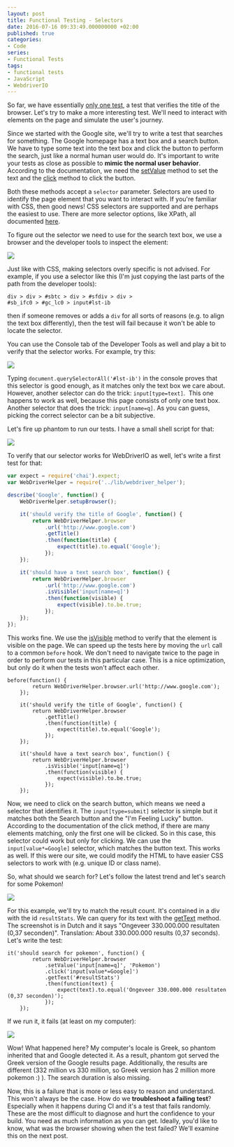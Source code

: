 ```yaml
---
layout: post
title: Functional Testing - Selectors
date: 2016-07-16 09:33:49.000000000 +02:00
published: true
categories:
- Code
series:
- Functional Tests
tags:
- functional tests
- JavaScript
- WebdriverIO
---
```


So far, we have essentially <a href="/2016/07/functional-testing-first-steps-towards-a-framework/">only one test</a>, a test that verifies the title of the browser. Let's try to make a more interesting test. We'll need to interact with elements on the page and simulate the user's journey.<!--more-->

Since we started with the Google site, we'll try to write a test that searches for something. The Google homepage has a text box and a search button. We have to type some text into the text box and click the button to perform the search, just like a normal human user would do. It's important to write your tests as close as possible to <strong>mimic the normal user behavior</strong>. According to the documentation, we need the <a href="http://webdriver.io/api/action/setValue.html">setValue</a> method to set the text and the <a href="http://webdriver.io/api/action/click.html">click</a> method to click the button.

Both these methods accept a <code>selector</code> parameter. Selectors are used to identify the page element that you want to interact with. If you're familiar with CSS, then good news! CSS selectors are supported and are perhaps the easiest to use. There are more selector options, like XPath, all documented <a href="http://webdriver.io/guide/usage/selectors.html">here</a>.

To figure out the selector we need to use for the search text box, we use a browser and the developer tools to inspect the element:

<img src="{{ site.baseurl }}/assets/2016/text-selector-1.png" />

Just like with CSS, making selectors overly specific is not advised. For example, if you use a selector like this (I'm just copying the last parts of the path from the developer tools):

<code>div > div > #sbtc > div > #sfdiv > div > #sb_ifc0 > #gc_lc0 > input#lst-ib</code>

then if someone removes or adds a <code>div</code> for all sorts of reasons (e.g. to align the text box differently), then the test will fail because it won't be able to locate the selector.

You can use the Console tab of the Developer Tools as well and play a bit to verify that the selector works. For example, try this:

<img src="{{ site.baseurl }}/assets/2016/query1.png" />

Typing <code>document.querySelectorAll('#lst-ib')</code> in the console proves that this selector is good enough, as it matches only the text box we care about. However, another selector can do the trick: <code>input[type=text]</code>.  This one happens to work as well, because this page consists of only one text box. Another selector that does the trick: <code>input[name=q]</code>. As you can guess, picking the correct selector can be a bit subjective.

Let's fire up phantom to run our tests. I have a small shell script for that:

<img src="{{ site.baseurl }}/assets/2016/phantom.png" />

To verify that our selector works for WebDriverIO as well, let's write a first test for that:

```js
var expect = require('chai').expect;
var WebDriverHelper = require('../lib/webdriver_helper');

describe('Google', function() {
    WebDriverHelper.setupBrowser();

    it('should verify the title of Google', function() {
        return WebDriverHelper.browser
            .url('http://www.google.com')
            .getTitle()
            .then(function(title) {
                expect(title).to.equal('Google');
            });
    });

    it('should have a text search box', function() {
        return WebDriverHelper.browser
            .url('http://www.google.com')
            .isVisible('input[name=q]')
            .then(function(visible) {
                expect(visible).to.be.true;
            });
    });
});
```

This works fine. We use the <a href="http://webdriver.io/api/state/isVisible.html">isVisible</a> method to verify that the element is visible on the page. We can speed up the tests here by moving the <code>url</code> call to a common <code>before</code> hook. We don't need to navigate twice to the page in order to perform our tests in this particular case. This is a nice optimization, but only do it when the tests won't affect each other.

```
before(function() {
        return WebDriverHelper.browser.url('http://www.google.com');
    });

    it('should verify the title of Google', function() {
        return WebDriverHelper.browser
            .getTitle()
            .then(function(title) {
                expect(title).to.equal('Google');
            });
    });

    it('should have a text search box', function() {
        return WebDriverHelper.browser
            .isVisible('input[name=q]')
            .then(function(visible) {
                expect(visible).to.be.true;
            });
    });
```

Now, we need to click on the search button, which means we need a selector that identifies it. The <code>input[type=submit]</code> selector is simple but it matches both the Search button and the "I'm Feeling Lucky" button. According to the documentation of the click method, if there are many elements matching, only the first one will be clicked. So in this case, this selector could work but only for clicking. We can use the <code>input[value*=Google]</code> selector, which matches the button text. This works as well. If this were our site, we could modify the HTML to have easier CSS selectors to work with (e.g. unique ID or class name).

So, what should we search for? Let's follow the latest trend and let's search for some Pokemon!

<img src="{{ site.baseurl }}/assets/2016/pokemon-result.png" />

For this example, we'll try to match the result count. It's contained in a div with the id <code>resultStats</code>. We can query for its text with the <a href="http://webdriver.io/api/property/getText.html">getText</a> method. The screenshot is in Dutch and it says "Ongeveer 330.000.000 resultaten (0,37 seconden)". Translation: About 330.000.000 results (0,37 seconds). Let's write the test:

```
it('should search for pokemon', function() {
        return WebDriverHelper.browser
            .setValue('input[name=q]', 'Pokemon')
            .click('input[value*=Google]')
            .getText('#resultStats')
            .then(function(text) {
                expect(text).to.equal('Ongeveer 330.000.000 resultaten (0,37 seconden)');
            });
    });
```

If we run it, it fails (at least on my computer):

<img src="{{ site.baseurl }}/assets/2016/mocha-fail.png" />

Wow! What happened here? My computer's locale is Greek, so phantom inherited that and Google detected it. As a result, phantom got served the Greek version of the Google results page. Additionally, the results are different (332 million vs 330 million, so Greek version has 2 million more pokemon :) ). The search duration is also missing.

Now, this is a failure that is more or less easy to reason and understand. This won't always be the case. How do we <strong>troubleshoot a failing test</strong>? Especially when it happens during CI and it's a test that fails randomly. These are the most difficult to diagnose and hurt the confidence to your build. You need as much information as you can get. Ideally, you'd like to know, what was the browser showing when the test failed? We'll examine this on the next post.
